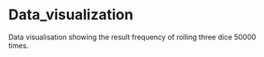 # Data_visualization
Data visualisation showing the result frequency of rolling three dice 50000 times.
